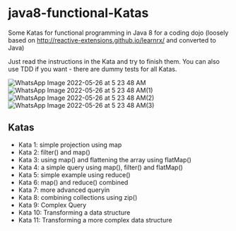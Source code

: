 java8-functional-Katas
======================
Some Katas for functional programming in Java 8 for a coding dojo (loosely based on http://reactive-extensions.github.io/learnrx/ and converted to Java)

Just read the instructions in the Kata and try to finish them. You can also use TDD if you want - there are dummy tests for all Katas.

![WhatsApp Image 2022-05-26 at 5 23 48 AM](https://user-images.githubusercontent.com/88098599/170469941-cdb8d7af-010c-4c5e-bd6e-ea1744c30c66.jpeg)
![WhatsApp Image 2022-05-26 at 5 23 48 AM(1)](https://user-images.githubusercontent.com/88098599/170469946-91f9b48d-6f36-44e2-915b-891219022c39.jpeg)
![WhatsApp Image 2022-05-26 at 5 23 48 AM(2)](https://user-images.githubusercontent.com/88098599/170469952-03252d64-2f77-4bcb-96a0-bffa331c2207.jpeg)
![WhatsApp Image 2022-05-26 at 5 23 48 AM(3)](https://user-images.githubusercontent.com/88098599/170469956-7feba117-f0f8-4872-a61b-57ed5cb4695d.jpeg)

Katas
-----

* Kata 1: simple projection using map
* Kata 2: filter() and map()
* Kata 3: using map() and flattening the array using flatMap()
* Kata 4: a simple query using map(), filter() and flatMap()
* Kata 5: simple example using reduce()
* Kata 6: map() and reduce() combined
* Kata 7: more advanced queryin
* Kata 8: combining collections using zip()
* Kata 9: Complex Query
* Kata 10: Transforming a data structure
* Kata 11: Transforming a more complex data structure

